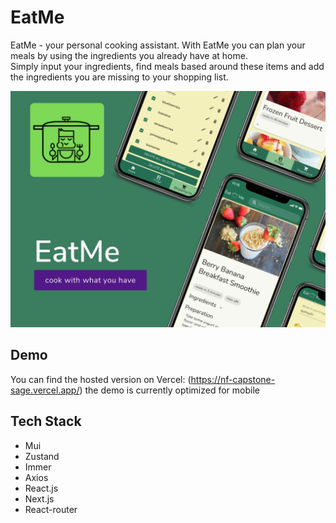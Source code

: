 # EatMe

EatMe - your personal cooking assistant. 
With EatMe you can plan your meals by using the ingredients you already have at home. <br/>
Simply input your ingredients, find meals based around these items and add the ingredients you are missing to your shopping list.<br/>

![EatMe Mockup](/public/images/EatMePurple.png)

## Demo

You can find the hosted version on Vercel: (https://nf-capstone-sage.vercel.app/)
the demo is currently optimized for mobile

## Tech Stack

- Mui
- Zustand
- Immer
- Axios
- React.js
- Next.js
- React-router
